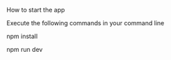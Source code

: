 How to start the app

Execute the following commands in your command line

npm install

npm run dev
